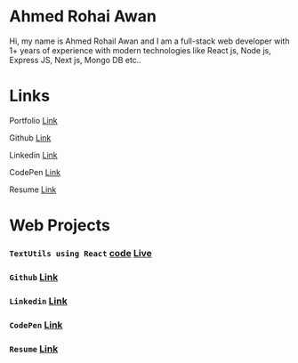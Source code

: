 # Ahmed Rohai Awan

Hi, my name is Ahmed Rohail Awan and I am a full-stack web developer with 1+ years of experience with modern technologies like React js, Node js, Express JS, Next js, Mongo DB etc.. 

# Links

Portfolio [Link](https://ahmedrohailawan.netlify.app/)

Github [Link](https://github.com/ahmedrohailawan)

Linkedin [Link](https://www.linkedin.com/in/ahmedrohailawan/)

CodePen [Link](https://codepen.io/ahmedrohailawan)

Resume [Link](https://drive.google.com/file/d/1owBnn_BvXKNzpwDR82osHx0PrnXu4Etp/view?usp=sharing)

# Web Projects

### `TextUtils using React` [code](https://github.com/ahmedrohailawan/TextUtils_Using_React_JS/tree/main/Text-Utils) [Live](https://ahmedrohailawan.github.io/TextUtils_Using_React_JS/) 

### `Github` [Link](https://github.com/ahmedrohailawan)

### `Linkedin` [Link](https://www.linkedin.com/in/ahmedrohailawan/)

### `CodePen` [Link](https://codepen.io/ahmedrohailawan)

### `Resume` [Link](https://drive.google.com/file/d/1owBnn_BvXKNzpwDR82osHx0PrnXu4Etp/view?usp=sharing)
